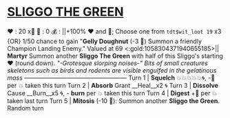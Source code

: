 # [__**SLIGGO THE GREEN**__](<https://www.youtube.com/watch?v=iMH49ieL4es>)
❤️ : 20 x👥
🔷 : 0
💰 : ||+100% ❤️ and 🔷; Choose one from `tdt$wit_loot 19` x3 {OR} 1/50 chance to gain "**Gelly Doughnut** (-3 🔷) Summon a friendly Champion Landing Enemy." Valued at 69 <:gold:1058304371940655185>||
**Martyr** Summon another **Sliggo The Green** with half of this Sliggo's starting ❤️ (round down).
*"-Grotesque slorping noises-" Bits of small creatures skeletons such as birds and rodents are visible engulfed in the gelatinous mass*
—————————————————
Turn 1  | **Squelch** 💥💥💥💥💥🌀, -🔷 per 💥 taken this turn
Turn 2 | **Absorb** Grant __Heal__x2 🌀
Turn 3 | **Dissolve** Cause __Burn__x5 🌀, - __burn__ per 💥 taken this turn
Turn 4 | **Digest** +🔷 per 💥 taken last turn
Turn 5 | **Mitosis** (-10 🔷): Summon another **Sliggo the Green**. Random turn

